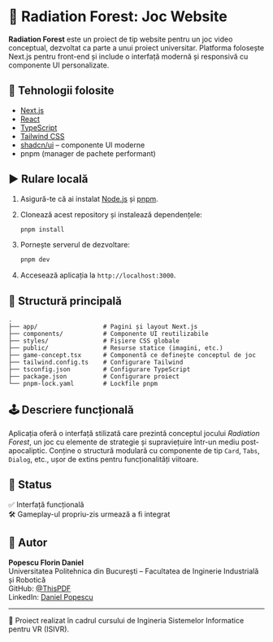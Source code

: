 # 🌲 Radiation Forest: Joc Website

**Radiation Forest** este un proiect de tip website pentru un joc video conceptual, dezvoltat ca parte a unui proiect universitar. Platforma folosește Next.js pentru front-end și include o interfață modernă și responsivă cu componente UI personalizate.

## 🔧 Tehnologii folosite

- [Next.js](https://nextjs.org/)
- [React](https://react.dev/)
- [TypeScript](https://www.typescriptlang.org/)
- [Tailwind CSS](https://tailwindcss.com/)
- [shadcn/ui](https://ui.shadcn.dev/) – componente UI moderne
- pnpm (manager de pachete performant)

## ▶️ Rulare locală

1. Asigură-te că ai instalat [Node.js](https://nodejs.org/) și [pnpm](https://pnpm.io/).

2. Clonează acest repository și instalează dependențele:

   ```bash
   pnpm install
   ```

3. Pornește serverul de dezvoltare:

   ```bash
   pnpm dev
   ```

4. Accesează aplicația la `http://localhost:3000`.

## 📁 Structură principală

```plaintext
.
├── app/                  # Pagini și layout Next.js
├── components/           # Componente UI reutilizabile
├── styles/               # Fișiere CSS globale
├── public/               # Resurse statice (imagini, etc.)
├── game-concept.tsx      # Componentă ce definește conceptul de joc
├── tailwind.config.ts    # Configurare Tailwind
├── tsconfig.json         # Configurare TypeScript
├── package.json          # Configurare proiect
└── pnpm-lock.yaml        # Lockfile pnpm
```

## 🕹️ Descriere funcțională

Aplicația oferă o interfață stilizată care prezintă conceptul jocului *Radiation Forest*, un joc cu elemente de strategie și supraviețuire într-un mediu post-apocaliptic. Conține o structură modulară cu componente de tip `Card`, `Tabs`, `Dialog`, etc., ușor de extins pentru funcționalități viitoare.

## 📌 Status

✅ Interfață funcțională  
🛠️ Gameplay-ul propriu-zis urmează a fi integrat

## 👤 Autor

**Popescu Florin Daniel**  
Universitatea Politehnica din București – Facultatea de Inginerie Industrială și Robotică  
GitHub: [@ThisPDF](https://github.com/ThisPDF)  
LinkedIn: [Daniel Popescu](https://www.linkedin.com/in/daniel-popescu-460519246/)

---

📁 Proiect realizat în cadrul cursului de Ingineria Sistemelor Informatice pentru VR (ISIVR).
